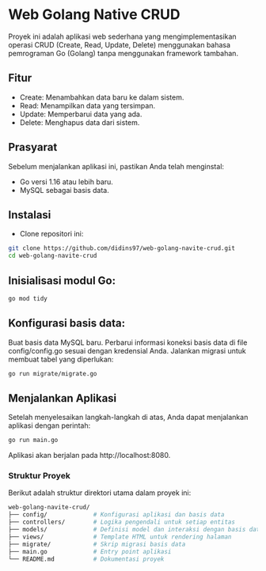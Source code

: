 # Web Golang Native CRUD

Proyek ini adalah aplikasi web sederhana yang mengimplementasikan operasi CRUD (Create, Read, Update, Delete) menggunakan bahasa pemrograman Go (Golang) tanpa menggunakan framework tambahan.

## Fitur
- Create: Menambahkan data baru ke dalam sistem.
- Read: Menampilkan data yang tersimpan.
- Update: Memperbarui data yang ada.
- Delete: Menghapus data dari sistem.

## Prasyarat
Sebelum menjalankan aplikasi ini, pastikan Anda telah menginstal:
- Go versi 1.16 atau lebih baru.
- MySQL sebagai basis data.

## Instalasi
- Clone repositori ini:
```bash
git clone https://github.com/didins97/web-golang-navite-crud.git
cd web-golang-navite-crud
```
## Inisialisasi modul Go:

```bash
go mod tidy
```

## Konfigurasi basis data:
Buat basis data MySQL baru.
Perbarui informasi koneksi basis data di file config/config.go sesuai dengan kredensial Anda.
Jalankan migrasi untuk membuat tabel yang diperlukan:
``` bash
go run migrate/migrate.go
```

## Menjalankan Aplikasi
Setelah menyelesaikan langkah-langkah di atas, Anda dapat menjalankan aplikasi dengan perintah:
```bash
go run main.go
```
Aplikasi akan berjalan pada http://localhost:8080.

### Struktur Proyek
Berikut adalah struktur direktori utama dalam proyek ini:

```graphql
web-golang-navite-crud/
├── config/             # Konfigurasi aplikasi dan basis data
├── controllers/        # Logika pengendali untuk setiap entitas
├── models/             # Definisi model dan interaksi dengan basis data
├── views/              # Template HTML untuk rendering halaman
├── migrate/            # Skrip migrasi basis data
├── main.go             # Entry point aplikasi
└── README.md           # Dokumentasi proyek
```
